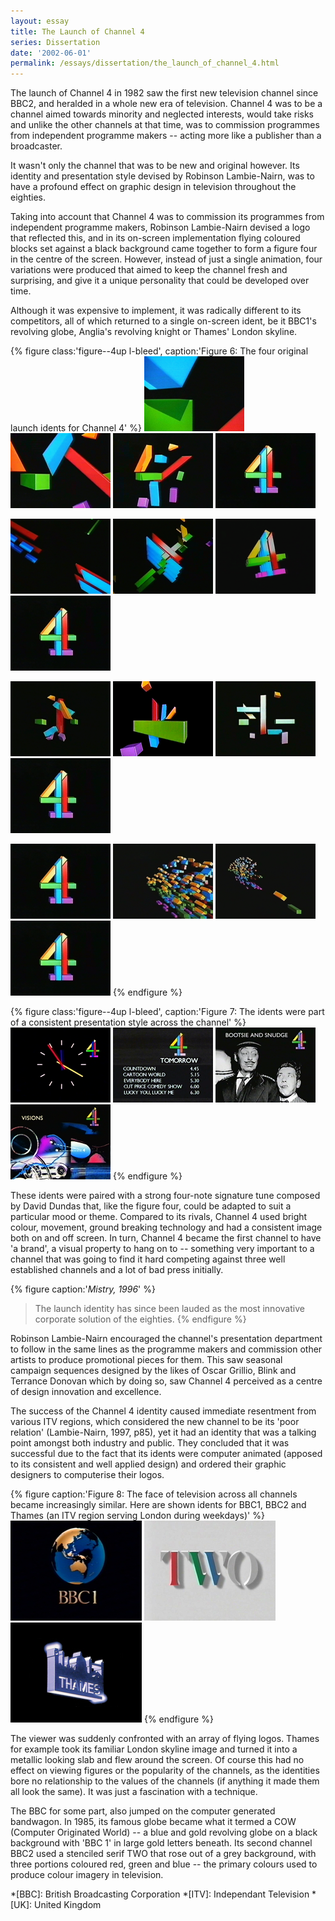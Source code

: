 ```yaml
---
layout: essay
title: The Launch of Channel 4
series: Dissertation
date: '2002-06-01'
permalink: /essays/dissertation/the_launch_of_channel_4.html
---
```

The launch of Channel 4 in 1982 saw the first new television channel since BBC2, and heralded in a whole new era of television. Channel 4 was to be a channel aimed towards minority and neglected interests, would take risks and unlike the other channels at that time, was to commission programmes from independent programme makers -- acting more like a publisher than a broadcaster.

It wasn't only the channel that was to be new and original however. Its identity and presentation style devised by Robinson Lambie-Nairn, was to have a profound effect on graphic design in television throughout the eighties.

Taking into account that Channel 4 was to commission its programmes from independent programme makers, Robinson Lambie-Nairn devised a logo that reflected this, and in its on-screen implementation flying coloured blocks set against a black background came together to form a figure four in the centre of the screen. However, instead of just a single animation, four variations were produced that aimed to keep the channel fresh and surprising, and give it a unique personality that could be developed over time.

Although it was expensive to implement, it was radically different to its competitors, all of which returned to a single on-screen ident, be it BBC1's revolving globe, Anglia's revolving knight or Thames' London skyline.

{% figure class:'figure--4up l-bleed', caption:'Figure 6: The four original launch idents for Channel 4' %}
![Channel 4 launch ident 1](/assets/images/essays/dissertation/figure-6a.png)
![Channel 4 launch ident 1](/assets/images/essays/dissertation/figure-6b.png)
![Channel 4 launch ident 1](/assets/images/essays/dissertation/figure-6c.png)
![Channel 4 launch ident 1](/assets/images/essays/dissertation/figure-6d.png)

![Channel 4 launch ident 2](/assets/images/essays/dissertation/figure-6e.png)
![Channel 4 launch ident 2](/assets/images/essays/dissertation/figure-6f.png)
![Channel 4 launch ident 2](/assets/images/essays/dissertation/figure-6g.png)
![Channel 4 launch ident 2](/assets/images/essays/dissertation/figure-6d.png)

![Channel 4 launch ident 3](/assets/images/essays/dissertation/figure-6h.png)
![Channel 4 launch ident 3](/assets/images/essays/dissertation/figure-6i.png)
![Channel 4 launch ident 3](/assets/images/essays/dissertation/figure-6j.png)
![Channel 4 launch ident 3](/assets/images/essays/dissertation/figure-6d.png)

![Channel 4 launch ident 4](/assets/images/essays/dissertation/figure-6d.png)
![Channel 4 launch ident 4](/assets/images/essays/dissertation/figure-6k.png)
![Channel 4 launch ident 4](/assets/images/essays/dissertation/figure-6l.png)
![Channel 4 launch ident 4](/assets/images/essays/dissertation/figure-6d.png)
{% endfigure %}

{% figure class:'figure--4up l-bleed', caption:'Figure 7: The idents were part of a consistent presentation style across the channel' %}
![Channel 4 clock](/assets/images/essays/dissertation/figure-7a.png)
![Channel 4 programme menu](/assets/images/essays/dissertation/figure-7b.png)
![Channel 4 promotion slide](/assets/images/essays/dissertation/figure-7c.png)
![Channel 4 promotion slide](/assets/images/essays/dissertation/figure-7d.png)
{% endfigure %}

These idents were paired with a strong four-note signature tune composed by David Dundas that, like the figure four, could be adapted to suit a particular mood or theme. Compared to its rivals, Channel 4 used bright colour, movement, ground breaking technology and had a consistent image both on and off screen. In turn, Channel 4 became the first channel to have 'a brand', a visual property to hang on to -- something very important to a channel that was going to find it hard competing against three well established channels and a lot of bad press initially.

{% figure caption:'<cite>Mistry, 1996</cite>' %}
> The launch identity has since been lauded as the most innovative corporate solution of the eighties.
{% endfigure %}

Robinson Lambie-Nairn encouraged the channel's presentation department to follow in the same lines as the programme makers and commission other artists to produce promotional pieces for them. This saw seasonal campaign sequences designed by the likes of Oscar Grillio, Blink and Terrance Donovan which by doing so, saw Channel 4 perceived as a centre of design innovation and excellence.

The success of the Channel 4 identity caused immediate resentment from various ITV regions, which considered the new channel to be its 'poor relation' (Lambie-Nairn, 1997, p85), yet it had an identity that was a talking point amongst both industry and public. They concluded that it was successful due to the fact that its idents were computer animated (apposed to its consistent and well applied design) and ordered their graphic designers to computerise their logos.

{% figure caption:'Figure 8: The face of television across all channels became increasingly similar. Here are shown idents for BBC1, BBC2 and Thames (an ITV region serving London during weekdays)' %}
![BBC One ident, 1985](/assets/images/essays/dissertation/figure-8a.png)
![BBC Two ident, 1986](/assets/images/essays/dissertation/figure-8b.png)
![Thames Television ident](/assets/images/essays/dissertation/figure-8c.png)
{% endfigure %}

The viewer was suddenly confronted with an array of flying logos. Thames for example took its familiar London skyline image and turned it into a metallic looking slab and flew around the screen. Of course this had no effect on viewing figures or the popularity of the channels, as the identities bore no relationship to the values of the channels (if anything it made them all look the same). It was just a fascination with a technique.

The BBC for some part, also jumped on the computer generated bandwagon. In 1985, its famous globe became what it termed a COW (Computer Originated World) -- a blue and gold revolving globe on a black background with 'BBC 1' in large gold letters beneath. Its second channel BBC2 used a stenciled serif TWO that rose out of a grey background, with three portions coloured red, green and blue -- the primary colours used to produce colour imagery in television.

*[BBC]: British Broadcasting Corporation
*[ITV]: Independant Television
*[UK]: United Kingdom
